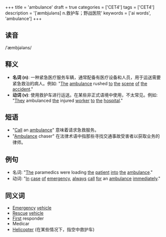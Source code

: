 +++
title = 'ambulance'
draft = true
categories = ['CET4']
tags = ['CET4']
description = '[ˈæmbjuləns] n.救护车；野战医院'
keywords = ['ai words', 'ambulance']
+++

## 读音
/ˈæmbjələns/

## 释义
- **名词 (n)**: 一种紧急医疗服务车辆，通常配备有医疗设备和人员，用于运送需要紧急救治的病人。例如: "[The](/post/the/) [ambulance](/post/ambulance/) rushed [to](/post/to/) [the](/post/the/) [scene](/post/scene/) [of](/post/of/) [the](/post/the/) [accident](/post/accident/)."
- **动词 (v)**: 使用救护车进行运送。在某些非正式语境中使用，不太常见。例如: "[They](/post/they/) ambulanced [the](/post/the/) injured [worker](/post/worker/) [to](/post/to/) [the](/post/the/) [hospital](/post/hospital/)."

## 短语
- "[Call](/post/call/) an [ambulance](/post/ambulance/)" 意味着请求急救服务。
- "[Ambulance](/post/ambulance/) chaser" 在法律术语中指那些寻找交通事故受害者以获取业务的律师。

## 例句
- 名词: "[The](/post/the/) paramedics were loading [the](/post/the/) [patient](/post/patient/) [into](/post/into/) [the](/post/the/) [ambulance](/post/ambulance/)."
- 动词: "[In](/post/in/) [case](/post/case/) [of](/post/of/) [emergency](/post/emergency/), [always](/post/always/) [call](/post/call/) [for](/post/for/) an [ambulance](/post/ambulance/) [immediately](/post/immediately/)."

## 同义词
- [Emergency](/post/emergency/) [vehicle](/post/vehicle/)
- [Rescue](/post/rescue/) [vehicle](/post/vehicle/)
- [First](/post/first/) responder
- Medicar
- [Helicopter](/post/helicopter/) (在某些情况下，指空中救护车)
